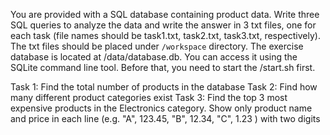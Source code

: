 You are provided with a SQL database containing product data. Write three SQL queries to analyze the data and write the answer in 3 txt files, one for each task (file names should be task1.txt, task2.txt, task3.txt, respectively). The txt files should be placed under `/workspace` directory. The exercise database is located at /data/database.db. You can access it using the SQLite command line tool. Before that, you need to start the /start.sh first.

Task 1: Find the total number of products in the database
Task 2: Find how many different product categories exist
Task 3: Find the top 3 most expensive products in the Electronics category. Show only product name and price in each line (e.g. 
"A", 123.45,
"B", 12.34,
"C", 1.23
) with two digits